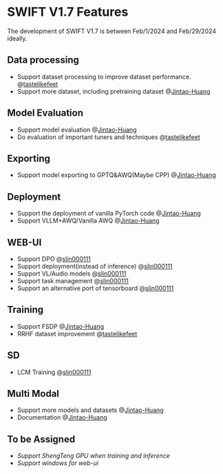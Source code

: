 # SWIFT V1.7 Features

The development of SWIFT V1.7 is between Feb/1/2024 and Feb/29/2024 ideally.

## Data processing

- Support dataset processing to improve dataset performance. @[tastelikefeet](https://github.com/modelscope/swift/issues?q=is%3Apr+author%3Atastelikefeet)
- Support more dataset, including pretraining dataset @[Jintao-Huang](https://github.com/modelscope/swift/issues?q=is%3Apr+author%3AJintao-Huang)

## Model Evaluation

- Support model evaluation @[Jintao-Huang](https://github.com/modelscope/swift/issues?q=is%3Apr+author%3AJintao-Huang)
- Do evaluation of important tuners and techniques @[tastelikefeet](https://github.com/modelscope/swift/issues?q=is%3Apr+author%3Atastelikefeet)

## Exporting

- Support model exporting to GPTQ&AWQ(Maybe CPP) @[Jintao-Huang](https://github.com/modelscope/swift/issues?q=is%3Apr+author%3AJintao-Huang)

## Deployment

- Support the deployment of vanilla PyTorch code @[Jintao-Huang](https://github.com/modelscope/swift/issues?q=is%3Apr+author%3AJintao-Huang)
- Support VLLM+AWQ/Vanilla AWQ @[Jintao-Huang](https://github.com/modelscope/swift/issues?q=is%3Apr+author%3AJintao-Huang)

## WEB-UI

- Support DPO @[slin000111](https://github.com/slin000111)
- Support deployment(instead of inference) @[slin000111](https://github.com/slin000111)
- Support VL/Audio models @[slin000111](https://github.com/slin000111)
- Support task management @[slin000111](https://github.com/slin000111)
- Support an alternative port of tensorboard @[slin000111](https://github.com/slin000111)

## Training

- Support FSDP @[Jintao-Huang](https://github.com/modelscope/swift/issues?q=is%3Apr+author%3AJintao-Huang)
- RRHF dataset improvement @[tastelikefeet](https://github.com/modelscope/swift/issues?q=is%3Apr+author%3Atastelikefeet)

## SD

- LCM Training @[slin000111](https://github.com/slin000111)

## Multi Modal

- Support more models and datasets @[Jintao-Huang](https://github.com/modelscope/swift/issues?q=is%3Apr+author%3AJintao-Huang)
- Documentation @[Jintao-Huang](https://github.com/modelscope/swift/issues?q=is%3Apr+author%3AJintao-Huang)

## To be Assigned

- *Support ShengTeng GPU when training and inference*
- *Support windows for web-ui*
